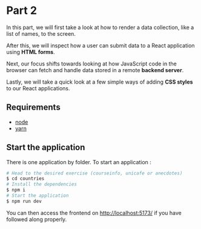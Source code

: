 # Part 2

In this part, we will first take a look at how to render a data collection, like a list of names, to the screen. 

After this, we will inspect how a user can submit data to a React application using **HTML forms**. 

Next, our focus shifts towards looking at how JavaScript code in the browser can fetch and handle data stored in a remote **backend server**.

Lastly, we will take a quick look at a few simple ways of adding **CSS styles** to our React applications.

## Requirements
* [node](https://nodejs.org/en/download/)
* [yarn](https://classic.yarnpkg.com/en/docs/install/#debian-stable)


## Start the application

There is one application by folder. To start an application :

```bash
# Head to the desired exercise (courseinfo, unicafe or anecdotes)
$ cd countries
# Install the dependencies
$ npm i
# Start the application
$ npm run dev
```

You can then access the frontend on [http://localhost:5173/](http://localhost:5173/) if you have followed along properly.
